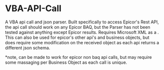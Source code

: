 # VBA-API-Call
A VBA api call and json parser. Built specifically to access Epicor's Rest API, the api call should work on any Epicor BAQ, but the Parser has not been tested against anything except Epicor results. Requires Microsoft XML as a . This can also be used for epicor's other api's and business objects, but does require some modification on the received object as each api returns a different json schema.

*note, can be made to work for epicor non baq api calls, but may require some massaging per Business Object as each call is unique.

